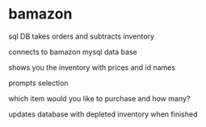# bamazon
sql DB takes orders and subtracts inventory

connects to bamazon mysql data base

shows you the inventory with prices and id names

prompts selection

which item would you like to purchase and how many?

updates database with depleted inventory when finished